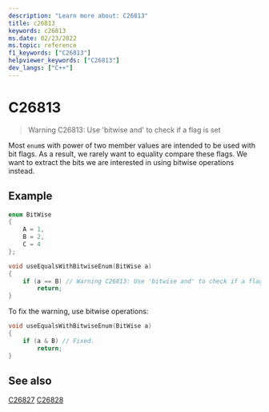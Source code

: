 ```yaml
---
description: "Learn more about: C26813"
title: c26813
keywords: c26813
ms.date: 02/23/2022
ms.topic: reference
f1_keywords: ["C26813"]
helpviewer_keywords: ["C26813"]
dev_langs: ["C++"]
---
```

# C26813

> Warning C26813: Use 'bitwise and' to check if a flag is set

Most `enum`s with power of two member values are intended to be used with bit flags. As a result, we rarely want to equality compare these flags. We want to extract the bits we are interested in using bitwise operations instead.

## Example

```cpp
enum BitWise
{
    A = 1,
    B = 2,
    C = 4
};

void useEqualsWithBitwiseEnum(BitWise a) 
{
    if (a == B) // Warning C26813: Use 'bitwise and' to check if a flag is set
        return;
}
```

To fix the warning, use bitwise operations:

```cpp
void useEqualsWithBitwiseEnum(BitWise a) 
{
    if (a & B) // Fixed.
        return;
}
```


## See also

[C26827](./c26827.md)
[C26828](./c26828.md)
